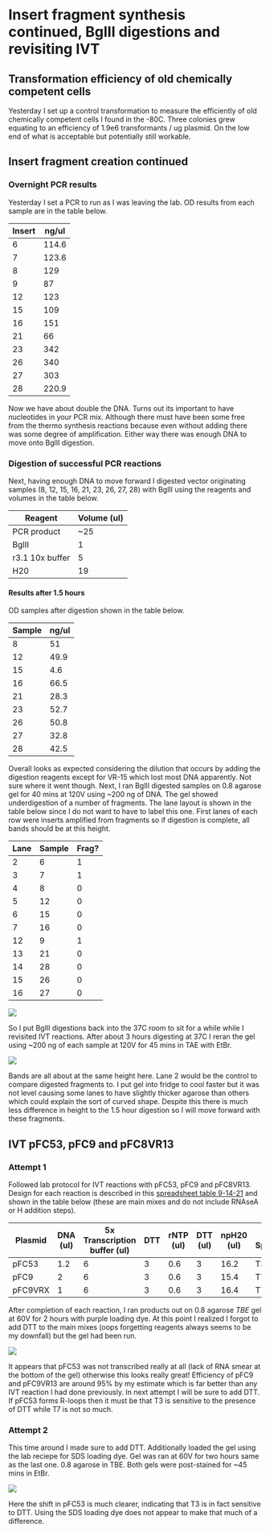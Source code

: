 # Insert fragment synthesis continued, BglII digestions and revisiting IVT

## Transformation efficiency of old chemically competent cells

Yesterday I set up a control transformation to measure the efficiently
of old chemically competent cells I found in the -80C. Three colonies
grew equating to an efficiency of 1.9e6 transformants / ug plasmid. On
the low end of what is acceptable but potentially still workable.


## Insert fragment creation continued

### Overnight PCR results

Yesterday I set a PCR to run as I was leaving the lab. OD results
from each sample are in the table below.

| Insert | ng/ul |
|--------|-------|
| 6      | 114.6 |
| 7      | 123.6 |
| 8      | 129   |
| 9      | 87    |
| 12     | 123   |
| 15     | 109   |
| 16     | 151   |
| 21     | 66    |
| 23     | 342   |
| 26     | 340   |
| 27     | 303   |
| 28     | 220.9 |

Now we have about double the DNA. Turns out its important to have
nucleotides in your PCR mix. Although there must have been some free
from the thermo synthesis reactions because even without adding there
was some degree of amplification. Either way there was enough DNA to
move onto BglII digestion.

### Digestion of successful PCR reactions

Next, having enough DNA to move forward I digested vector originating
samples (8, 12, 15, 16, 21, 23, 26, 27, 28) with BglII using the reagents and volumes in the table below.

| Reagent         | Volume (ul) |
| --------------- | ----------- |
| PCR product     | ~25         |
| BglII           | 1           |
| r3.1 10x buffer | 5           |
| H20             | 19          |



#### Results after 1.5 hours

OD samples after digestion shown in the table below.

| Sample | ng/ul |
|--------|-------|
| 8      | 51    |
| 12     | 49.9  |
| 15     | 4.6   |
| 16     | 66.5  |
| 21     | 28.3  |
| 23     | 52.7  |
| 26     | 50.8  |
| 27     | 32.8  |
| 28     | 42.5  |

Overall looks as expected considering the dilution that occurs by
adding the digestion reagents except for VR-15 which lost most DNA
apparently. Not sure where it went though. Next, I ran BglII digested samples on 0.8 agarose gel for 40 mins at 120V using ~200 ng of DNA.
The gel showed underdigestion of a number of fragments. The lane layout is shown in the table below since I do not want to have to
label this one. First lanes of each row were inserts amplified from
fragments so if digestion is complete, all bands should be at
this height.

| Lane | Sample | Frag? |
|------|--------|-------|
| 2    | 6      | 1     |
| 3    | 7      | 1     |
| 4    | 8      | 0     |
| 5    | 12     | 0     |
| 6    | 15     | 0     |
| 7    | 16     | 0     |
| 12   | 9      | 1     |
| 13   | 21     | 0     |
| 14   | 28     | 0     |
| 15   | 26     | 0     |
| 16   | 27     | 0     |

![](images/2021-09-14_10h24m15s-PCR-BglII-digestion-fragments.jpg)

So I put BglII digestions back into the 37C room to sit for a while while I revisited IVT reactions. After about 3 hours digesting at 37C I reran the gel using ~200 ng of each sample at 120V for 45 mins in TAE with EtBr.

![](images/VR-inserts-BglII-digest-3hr-9-14-21.svg)

Bands are all about at the same height here. Lane 2 would be the
control to compare digested fragments to. I put gel into fridge to
cool faster but it was not level causing some lanes to have slightly thicker agarose than others which could explain the sort of curved shape. Despite this there is much less difference in height to
the 1.5 hour digestion so I will move forward with these fragments.


## IVT pFC53, pFC9 and pFC8VR13

### Attempt 1

Followed lab protocol for IVT reactions with pFC53, pFC9 and pFC8VR13.
Design for each reaction is described in this [spreadsheet table 9-14-21](https://docs.google.com/spreadsheets/d/1MHvlWMkcTyaiC89gw1SH2E4P3L9vcjeuG9Od9_k7VZA/edit?usp=sharing) and shown in the table below (these are main mixes and do not include RNAseA or H addition steps).

| Plasmid | DNA (ul) | 5x Transcription buffer (ul) | DTT | rNTP (ul) | DTT (ul) | npH20 (ul) | Pol Species |
|---------|----------|------------------------------|-----|-----------|----------|------------|-------------|
| pFC53   |      1.2 |                            6 |   3 |       0.6 |        3 |       16.2 | T3          |
| pFC9    |        2 |                            6 |   3 |       0.6 |        3 |       15.4 | T7          |
| pFC9VRX |        1 |                            6 |   3 |       0.6 |        3 |       16.4 | T7          |

After completion of each reaction, I ran products out on 0.8 agarose
*TBE* gel at 60V for 2 hours with purple loading dye. At this point I realized I forgot to
add DTT to the main mixes (oops forgetting reagents always seems to
be my downfall) but the gel had been run.

![](images/IVTpFC53-9-9VR13-9-14-21.svg)

It appears that pFC53 was not transcribed really at all (lack of RNA smear at the bottom of the gel) otherwise this looks really great! Efficiency of pFC9 and pFC9VR13 are around 95% by my estimate which is
far better than any IVT reaction I had done previously. In next attempt I will be sure to add DTT. If pFC53 forms R-loops then
it must be that T3 is sensitive to the presence of DTT while T7 is not
so much.

### Attempt 2

This time around I made sure to add DTT. Additionally loaded the
gel using the lab reciepe for SDS loading dye. Gel was ran at 60V
for two hours same as the last one. 0.8 agarose in TBE. Both gels were
post-stained for ~45 mins in EtBr.

![](images/IVT-pFC53-9-9VR13-attempt-2-9-14-21.svg)

Here the shift in pFC53 is much clearer, indicating that T3 is
in fact sensitive to DTT. Using the SDS loading dye does not appear
to make that much of a difference.

